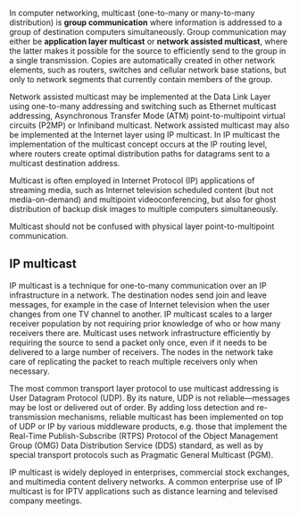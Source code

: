 In computer networking, multicast (one-to-many or many-to-many distribution) is __group communication__ where information is addressed to a group of destination computers simultaneously. Group communication may either be __application layer multicast__ or __network assisted multicast__, where the latter makes it possible for the source to efficiently send to the group in a single transmission. Copies are automatically created in other network elements, such as routers, switches and cellular network base stations, but only to network segments that currently contain members of the group.

Network assisted multicast may be implemented at the Data Link Layer using one-to-many addressing and switching such as Ethernet multicast addressing, Asynchronous Transfer Mode (ATM) point-to-multipoint virtual circuits (P2MP) or Infiniband multicast. Network assisted multicast may also be implemented at the Internet layer using IP multicast. In IP multicast the implementation of the multicast concept occurs at the IP routing level, where routers create optimal distribution paths for datagrams sent to a multicast destination address.

Multicast is often employed in Internet Protocol (IP) applications of streaming media, such as Internet television scheduled content (but not media-on-demand) and multipoint videoconferencing, but also for ghost distribution of backup disk images to multiple computers simultaneously.

Multicast should not be confused with physical layer point-to-multipoint communication.

## IP multicast
IP multicast is a technique for one-to-many communication over an IP infrastructure in a network. The destination nodes send join and leave messages, for example in the case of Internet television when the user changes from one TV channel to another. IP multicast scales to a larger receiver population by not requiring prior knowledge of who or how many receivers there are. Multicast uses network infrastructure efficiently by requiring the source to send a packet only once, even if it needs to be delivered to a large number of receivers. The nodes in the network take care of replicating the packet to reach multiple receivers only when necessary.

The most common transport layer protocol to use multicast addressing is User Datagram Protocol (UDP). By its nature, UDP is not reliable—messages may be lost or delivered out of order. By adding loss detection and re-transmission mechanisms, reliable multicast has been implemented on top of UDP or IP by various middleware products, e.g. those that implement the Real-Time Publish-Subscribe (RTPS) Protocol of the Object Management Group (OMG) Data Distribution Service (DDS) standard, as well as by special transport protocols such as Pragmatic General Multicast (PGM).

IP multicast is widely deployed in enterprises, commercial stock exchanges, and multimedia content delivery networks. A common enterprise use of IP multicast is for IPTV applications such as distance learning and televised company meetings.

